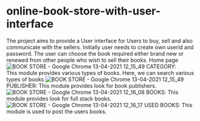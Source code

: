 # online-book-store-with-user-interface
The project aims to provide a User interface for Users to buy, sell and also communicate with the sellers. 
Initially user needs to create own userid and password. The user can choose the book required either brand new or renewed from other people who wish to sell their books.
Home page
![BOOK STORE - Google Chrome 13-04-2021 12_15_49](https://user-images.githubusercontent.com/69050468/117418119-aff48880-af38-11eb-86f5-575a065a2cfa.png)
CATEGORY:   
This module provides various types of books. Here, we can search various types of books 
![BOOK STORE - Google Chrome 13-04-2021 12_15_49](https://user-images.githubusercontent.com/69050468/117419559-5e4cfd80-af3a-11eb-80de-c390a4e7ee7c.png)
 PUBLISHER:
This module provides look for book publishers.
![BOOK STORE - Google Chrome 13-04-2021 12_16_08](https://user-images.githubusercontent.com/69050468/117419678-79b80880-af3a-11eb-8d92-7f460eed6a1f.png)
BOOKS:
This module provides look for full stack books.
![BOOK STORE - Google Chrome 13-04-2021 12_16_17](https://user-images.githubusercontent.com/69050468/117419835-9d7b4e80-af3a-11eb-8ccc-d17dc735e6d1.png)
USED BOOKS:
	This module is used to post the users books.


